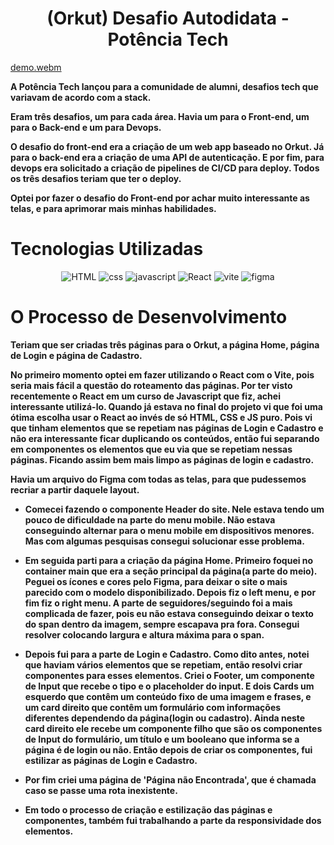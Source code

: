 <div align="center">

# (Orkut) Desafio Autodidata - Potência Tech

</div>

[demo.webm](https://github.com/jonas-holanda/orkut/assets/138180385/2fe86601-e529-4146-b5ae-962d97ba1ffd)


**A Potência Tech lançou para a comunidade de alumni, desafios tech que variavam de acordo com a stack.**

**Eram três desafios, um para cada área. Havia um para o Front-end, um para o Back-end e um para Devops.**

**O desafio do front-end era a criação de um web app baseado no Orkut. Já para o back-end era a criação de uma API de autenticação. E por fim, para devops era solicitado  a criação de pipelines de CI/CD para deploy. Todos os três desafios teriam que ter o deploy.**

**Optei por fazer o desafio do Front-end por achar muito interessante as telas, e para aprimorar mais minhas habilidades.**

# Tecnologias Utilizadas

<div align="center">

![HTML](https://img.shields.io/badge/HTML5-E34F26?style=for-the-badge&logo=html5&logoColor=white) ![css](https://img.shields.io/badge/CSS3-1572B6?style=for-the-badge&logo=css3&logoColor=white) ![javascript](https://img.shields.io/badge/JavaScript-323330?style=for-the-badge&logo=javascript&logoColor=F7DF1E) ![React](https://img.shields.io/badge/React-20232A?style=for-the-badge&logo=react&logoColor=61DAFB) ![vite](https://img.shields.io/badge/Vite-B73BFE?style=for-the-badge&logo=vite&logoColor=FFD62E) ![figma](https://img.shields.io/badge/Figma-F24E1E?style=for-the-badge&logo=figma&logoColor=white)

</div>

# O Processo de Desenvolvimento

**Teriam que ser criadas três páginas para o Orkut, a página Home, página de Login e página de Cadastro.**

**No primeiro momento optei em fazer utilizando o React com o Vite, pois seria mais fácil a questão do roteamento das páginas. Por ter visto recentemente o React em um curso de Javascript que fiz, achei interessante utilizá-lo. Quando já estava no final do projeto vi que foi uma ótima escolha usar o React ao invés de só HTML, CSS e JS puro. Pois vi que tinham elementos que se repetiam nas páginas de Login e Cadastro e não era interessante ficar duplicando os conteúdos, então fui separando em componentes os elementos que eu via que se repetiam nessas páginas. Ficando assim bem mais limpo as páginas de login e cadastro.**

**Havia um arquivo do Figma com todas as telas, para que pudessemos recriar a partir daquele layout.**

- **Comecei fazendo o componente Header do site. Nele estava tendo um pouco de dificuldade na parte do menu mobile. Não estava conseguindo alternar para o menu mobile em dispositivos menores. Mas com algumas pesquisas consegui solucionar esse problema.**

- **Em seguida parti para a criação da página Home. Primeiro foquei no container main que era a seção principal da página(a parte do meio). Peguei os ícones e cores pelo Figma, para deixar o site o mais parecido com o modelo disponibilizado. Depois fiz o left menu, e por fim fiz o right menu. A parte de seguidores/seguindo foi a mais complicada de fazer, pois eu não estava conseguindo deixar o texto do span dentro da imagem, sempre escapava pra fora. Consegui resolver colocando largura e altura máxima para o span.**

- **Depois fui para a parte de Login e Cadastro. Como dito antes, notei que haviam vários elementos que se repetiam, então resolvi criar componentes para esses elementos. Criei o Footer, um componente de Input que recebe o tipo e o placeholder do input. E dois Cards um esquerdo que contêm um conteúdo fixo de uma imagem e frases, e um card direito que contêm um formulário com informações diferentes dependendo da página(login ou cadastro). Ainda neste card direito ele recebe um componente filho que são os componentes de Input do formulário, um título e um booleano que informa se a página é de login ou não. Então depois de criar os componentes, fui estilizar as páginas de Login e Cadastro.**

- **Por fim criei uma página de 'Página não Encontrada', que é chamada caso se passe uma rota inexistente.**

- **Em todo o processo de criação e estilização das páginas e componentes, também fui trabalhando a parte da responsividade dos elementos.**
